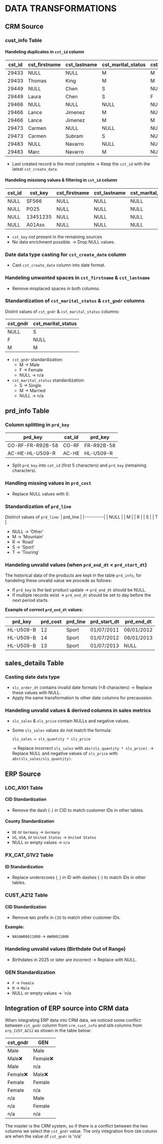 # DATA TRANSFORMATIONS

## CRM Source

### cust_info Table

#### Handeling duplicates in `cst_id` column

| cst_id | cst_firstname | cst_lastname | cst_marital_status | cst_gndr | cst_create_date |
|--------|--------------|-------------|--------------------|---------|----------------|
| 29433  | NULL         | NULL        | M                  | M       | 25/01/2026     |
| 29433  | Thomas      | King        | M                  | M       | 27/01/2026     |
| 29449  | NULL        | Chen        | S                  | NULL    | 25/01/2026     |
| 29449  | Laura       | Chen        | S                  | F       | 26/01/2026     |
| 29466  | NULL        | NULL        | NULL               | NULL    | 25/01/2026     |
| 29466  | Lance       | Jimenez     | M                  | NULL    | 26/01/2026     |
| 29466  | Lance       | Jimenez     | M                  | M       | 27/01/2026     |
| 29473  | Carmen      | NULL        | NULL               | NULL    | 25/01/2026     |
| 29473  | Carmen      | Subram      | S                  | NULL    | 26/01/2026     |
| 29483  | NULL        | Navarro     | NULL               | NULL    | 25/01/2026     |
| 29483  | Marc        | Navarro     | M                  | NULL    | 27/01/2026     |

- Last created record is the most complete → Keep the `cst_id` with the latest `cst_create_date`.

#### Handeling missiong values & filtering in `cst_id` column

| cst_id | cst_key  | cst_firstname | cst_lastname | cst_marital_status | cst_gndr | cst_create_date |
|--------|---------|--------------|-------------|--------------------|---------|----------------|
| NULL   | SF566   | NULL         | NULL        | NULL               | NULL    | NULL          |
| NULL   | PO25    | NULL         | NULL        | NULL               | NULL    | NULL          |
| NULL   | 13451235| NULL         | NULL        | NULL               | NULL    | NULL          |
| NULL   | A01Ass  | NULL         | NULL        | NULL               | NULL    | NULL          |

- `cst_key` not present in the remaining sources
- No data enrichment possible.
→ Drop NULL values.

### Date data type casting for `cst_create_date` column
- Cast `cst_create_date` column into date format.

### Handeling unwanted spaces in `cst_firstname` & `cst_lastname`
- Remove misplaced spaces in both columns.

### Standardization of `cst_marital_status` & `cst_gndr` columns

Distint values of `cst_gndr` & `cst_marital_status` columns:

| cst_gndr | cst_marital_status |
|----------|--------------------|
| NULL     | S                  |
| F        | NULL               |
| M        | M                  |


- `cst_gndr` standardization:
  - M → Male
  - F → Female
  - NULL → n/a
- `cst_marital_status` standardization:
  - S → Single
  - M → Married
  - NULL → n/a

## prd_info Table

### Column splitting in `prd_key`

| prd_key           | cat_id  | prd_key        |
|------------------|--------|--------------|
| CO-RF-FR-R92B-58 | CO-RF  | FR-R92B-58   |
| AC-HE-HL-U509-R  | AC-HE  | HL-U509-R    |

- Split `prd_key` into `cat_id` (first 5 characters) and `prd_key` (remaining characters).

### Handling missing values in `prd_cost`
- Replace NULL values with 0.

### Standardization of `prd_line`

Distinct values of `prd_line`:
| prd_line |
|----------|
| NULL     |
| M        |
| R        |
| S        |
| T        |

- NULL → ‘Other’
- M → ‘Mountain’
- R → ‘Road’
- S → ‘Sport’
- T → ‘Touring’

### Handeling unvalid values (when `prd_end_dt` < `prd_start_dt`)
The historical data of the products are kept in the table `prd_info`, for handeling these unvalid value we procede as follows:
- If `prd_key` is the last product update → `prd_end_dt` should be NULL.
- If multiple records exist → `prd_end_dt` should be set to day before the next period starts.

**Example of correct `prd_end_dt` values:**

| prd_key  | prd_cost | prd_line | prd_start_dt | prd_end_dt |
|----------|---------|---------|-------------|------------|
| HL-U509-B | 12      | Sport   | 01/07/2011  | 06/01/2012 |
| HL-U509-B | 14      | Sport   | 01/07/2012  | 06/01/2013 |
| HL-U509-B | 13      | Sport   | 01/07/2013  | NULL       |

## sales_details Table

### Casting date data type
- `sls_order_dt` contains invalid date formats (<8 characters) → Replace these values with NULL.
- Apply the same transformation to other date columns for precaussion.

### Handeling unvalid values & derived columns in sales metrics 
- `sls_sales` & `sls_price` contain NULLs and negative values.
- Some `sls_sales` values do not match the formula:
  ```
  sls_sales = sls_quantity * sls_price
  ```
  
  → Replace incorrect `sls_sales` with `abs(sls_quantity * sls_price)`.
  → Replace NULL and negative values of `sls_price` with `abs(sls_sales/sls_quantity)`.

## ERP Source

### LOC_A101 Table

#### CID Standardization
- Remove the dash (`-`) in CID to match customer IDs in other tables.

#### County Standardization
- `DE` or `Germany` → `Germany`
- `US`, `USA`, or `United States` → `United States`
- NULL or empty values → `n/a`

### PX_CAT_G1V2 Table

#### ID Standardization
- Replace underscores (`_`) in ID with dashes (`-`) to match IDs in other tables.

### CUST_AZ12 Table

#### CID Standardization
- Remove `NAS` prefix in `CID` to match other customer IDs.

**Example:**
- `NASAW00011000` → `AW00011000`

### Handeling unvalid values (Birthdate Out of Range)
- Birthdates in 2025 or later are incorrect → Replace with NULL.

### GEN Standardization
- `F` → `Female`
- `M` → `Male`
- NULL or empty values → `n/a

## Integration of ERP source into CRM data

When integrating ERP data into CRM data, we noticed some conflict between `cst_gndr` column from `crm_cust_info` and `GEN` columns from `erp_CUST_AZ12` as shown in the table below:

|cst_gndr  |GEN      |
|----------|---------|
|Male      |Male     |
|Male❌    |Female❌|
|Male      |n/a      |
|Female❌  |Male❌  |
|Female     |Female  |
|Female     |n/a     |
|n/a        |Male    |
|n/a        |Female  |
|n/a        |n/a     |

The master is the CRM system, so if there is a conflict between the two columns we select the `cst_gndr` value. The only integration from `GEN` column are when the value of `cst_gndr` is 'n/a'